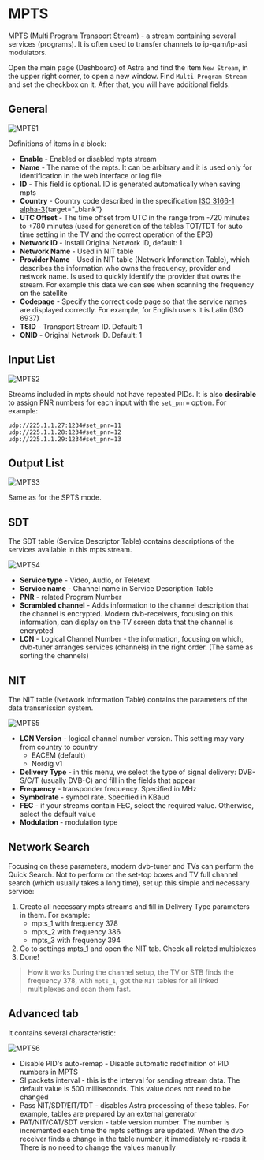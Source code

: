 # MPTS

MPTS (Multi Program Transport Stream) - a stream containing several services (programs). It is often used to transfer channels to ip-qam/ip-asi modulators.

Open the main page (Dashboard) of Astra and find the item `New Stream`, in the upper right corner, to open a new window. Find `Multi Program Stream` and set the checkbox on it. After that, you will have additional fields.

## General

![MPTS1](/en/astra/output/broadcast/materials/mpts1.png)

Definitions of items in a block:

- **Enable** - Enabled or disabled mpts stream
- **Name** - The name of the mpts. It can be arbitrary and it is used only for identification in the web interface or log file
- **ID** - This field is optional. ID is generated automatically when saving mpts
- **Country** - Country code described in the specification [ISO 3166-1 alpha-3](https://en.wikipedia.org/wiki/ISO_3166-1_alpha-3){target="_blank"}
- **UTC Offset** - The time offset from UTC in the range from -720 minutes to +780 minutes (used for generation of the tables TOT/TDT for auto time setting in the TV and the correct operation of the EPG)
- **Network ID** - Install Original Network ID, default: 1
- **Network Name** - Used in NIT table
- **Provider Name** - Used in NIT table (Network Information Table), which describes the information who owns the frequency, provider and network name. Is used to quickly identify the provider that owns the stream. For example this data we can see when scanning the frequency on the satellite
- **Codepage** - Specify the correct code page so that the service names are displayed correctly. For example, for English users it is Latin (ISO 6937)
- **TSID** - Transport Stream ID. Default: 1
- **ONID** - Original Network ID. Default: 1

## Input List

![MPTS2](/en/astra/output/broadcast/materials/mpts2.png)

Streams included in mpts should not have repeated PIDs. It is also **desirable** to assign PNR numbers for each input with the `set_pnr=` option. For example:

```
udp://225.1.1.27:1234#set_pnr=11
udp://225.1.1.28:1234#set_pnr=12
udp://225.1.1.29:1234#set_pnr=13
```
## Output List

![MPTS3](/en/astra/output/broadcast/materials/mpts3.png)

Same as for the SPTS mode.

## SDT

The SDT table (Service Descriptor Table) contains descriptions of the services available in this mpts stream.

![MPTS4](/en/astra/output/broadcast/materials/mpts4.png)

- **Service type** - Video, Audio, or Teletext
- **Service name** - Channel name in Service Description Table
- **PNR** - related Program Number
- **Scrambled channel** - Adds information to the channel description that the channel is encrypted. Modern dvb-receivers, focusing on this information, can display on the TV screen data that the channel is encrypted
- **LCN** - Logical Channel Number - the information, focusing on which, dvb-tuner arranges services (channels) in the right order. (The same as sorting the channels)

## NIT

The NIT table (Network Information Table) contains the parameters of the data transmission system.

![MPTS5](/en/astra/output/broadcast/materials/mpts5.png)

- **LCN Version** - logical channel number version. This setting may vary from country to country
  - EACEM (default)
  - Nordig v1
- **Delivery Type** - in this menu, we select the type of signal delivery: DVB-S/C/T (usually DVB-C) and fill in the fields that appear
- **Frequency** - transponder frequency. Specified in MHz
- **Symbolrate** - symbol rate. Specified in KBaud
- **FEC** - if your streams contain FEC, select the required value. Otherwise, select the default value
- **Modulation** - modulation type

## Network Search

Focusing on these parameters, modern dvb-tuner and TVs can perform the Quick Search. Not to perform on the set-top boxes and TV full channel search (which usually takes a long time), set up this simple and necessary service:

1. Create all necessary mpts streams and fill in Delivery Type parameters in them. For example:
   - mpts_1 with frequency 378
   - mpts_2 with frequency 386
   - mpts_3 with frequency 394
2. Go to settings mpts_1 and open the NIT tab. Check all related multiplexes
3. Done!

> How it works During the channel setup, the TV or STB finds the frequency 378, with `mpts_1`, got the `NIT` tables for all linked multiplexes and scan them fast.

## Advanced tab

It contains several characteristic:

![MPTS6](/en/astra/output/broadcast/materials/mpts6.png)

- Disable PID's auto-remap - Disable automatic redefinition of PID numbers in MPTS
- SI packets interval - this is the interval for sending stream data. The default value is 500 milliseconds. This value does not need to be changed
- Pass NIT/SDT/EIT/TDT - disables Astra processing of these tables. For example, tables are prepared by an external generator
- PAT/NIT/CAT/SDT version - table version number. The number is incremented each time the mpts settings are updated. When the dvb receiver finds a change in the table number, it immediately re-reads it. There is no need to change the values manually